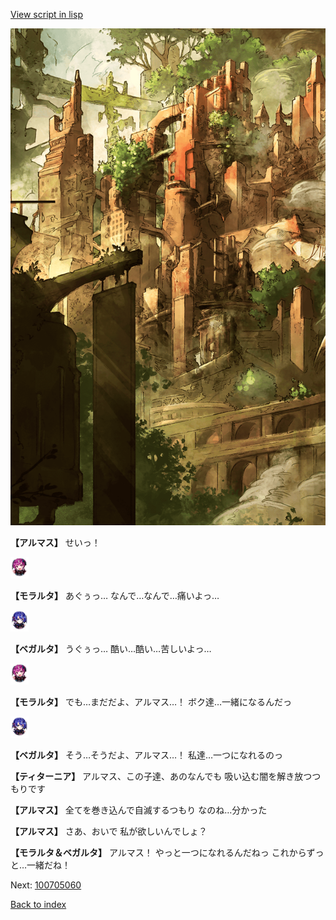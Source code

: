[View script in lisp](../scripts/100705053.txt)

![beast_world_town2.png](../images/backgrounds/beast_world_town2.png)

**【アルマス】**
せいっ！

<img src="../images/units/3104011.png" alt="3104011.png" height="34"/>

**【モラルタ】**
あぐぅっ…
なんで…なんで…痛いよっ…

<img src="../images/units/3104111.png" alt="3104111.png" height="34"/>

**【ベガルタ】**
うぐぅっ…
酷い…酷い…苦しいよっ…

<img src="../images/units/3104011.png" alt="3104011.png" height="34"/>

**【モラルタ】**
でも…まだだよ、アルマス…！
ボク達…一緒になるんだっ

<img src="../images/units/3104111.png" alt="3104111.png" height="34"/>

**【ベガルタ】**
そう…そうだよ、アルマス…！
私達…一つになれるのっ

**【ティターニア】**
アルマス、この子達、あのなんでも
吸い込む闇を解き放つつもりです

**【アルマス】**
全てを巻き込んで自滅するつもり
なのね…分かった

**【アルマス】**
さあ、おいで
私が欲しいんでしょ？

**【モラルタ＆ベガルタ】**
アルマス！
やっと一つになれるんだねっ
これからずっと…一緒だね！

Next: [100705060](100705060.md)

[Back to index](index.md)
